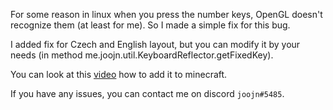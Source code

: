 For some reason in linux when you press the number keys,
OpenGL doesn't recognize them (at least for me). So I made a simple fix for this bug.

I added fix for Czech and English layout, 
but you can modify it by your needs (in method me.joojn.util.KeyboardReflector.getFixedKey).

You can look at this [video](https://youtu.be/p1Tuc6zKm1I) how to add it to minecraft.

If you have any issues, you can contact me on discord `joojn#5485`.
